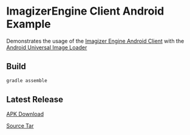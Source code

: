 # ImagizerEngine Client Android Example
Demonstrates the usage of the [Imagizer Engine Android Client](https://github.com/Nventify/ImagizerAndroid) with the [Android Universal Image Loader](https://github.com/nostra13/Android-Universal-Image-Loader)

## Build
```bash
gradle assemble
```

## Latest Release
[APK Download](https://github.com/Nventify/ImagizerAndroidExample/releases/download/v0.1.1/app-debug.apk)

[Source Tar](https://github.com/Nventify/ImagizerAndroidExample/archive/v0.1.1.tar.gz)
